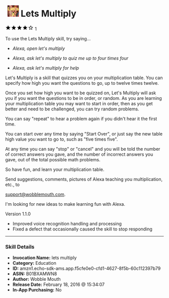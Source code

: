 # &nbsp;<img src="skill_icon" alt="Lets Multiply icon" width="36"> Lets Multiply
![4 stars](../../images/ic_star_black_18dp_1x.png)![4 stars](../../images/ic_star_black_18dp_1x.png)![4 stars](../../images/ic_star_black_18dp_1x.png)![4 stars](../../images/ic_star_black_18dp_1x.png)![4 stars](../../images/ic_star_border_black_18dp_1x.png) 1

To use the Lets Multiply skill, try saying...

* *Alexa, open let's multiply*

* *Alexa, ask let's multiply to quiz me up to four times four*

* *Alexa, ask let's multiply for help*

Let's Multiply is a skill that quizzes you on your multiplication table.  You can specify how high you want the questions to go, up to twelve times twelve. 

Once you set how high you want to be quizzed on, Let's Multiply will ask you if you want the questions to be in order, or random. As you are learning your multiplication table you may want to start in order, then as you get better and need to be challenged, you can try random problems. 

You can say "repeat" to hear a problem again if you didn't hear it the first time.  

You can start over any time by saying "Start Over", or just say the new table high value you want to go to, such as "five times five". 

At any time you can say "stop" or "cancel" and you will be told the number of correct answers you gave, and the number of incorrect answers you gave, out of the total possible math problems. 

So have fun, and learn your multiplication table.

Send suggestions, comments, pictures of Alexa teaching you multiplication, etc., to 

support@wobblemouth.com.  

I'm looking for new ideas to make learning fun with Alexa.

Version 1.1.0
- Improved voice recognition handling and processing
- Fixed a defect that occasionally caused the skill to stop responding

***

### Skill Details

* **Invocation Name:** lets multiply
* **Category:** Education
* **ID:** amzn1.echo-sdk-ams.app.f5cfe0e0-cfd1-4627-8f5b-60c112397b79
* **ASIN:** B01BXAMWN8
* **Author:** Wobble Mouth
* **Release Date:** February 18, 2016 @ 15:34:07
* **In-App Purchasing:** No
